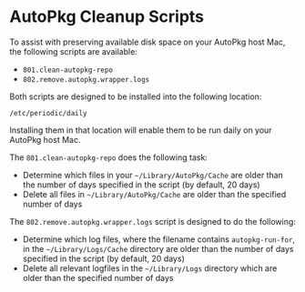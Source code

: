 # AutoPkg Cleanup Scripts

To assist with preserving available disk space on your AutoPkg host Mac, the following scripts are available:

* `801.clean-autopkg-repo`
* `802.remove.autopkg.wrapper.logs`

Both scripts are designed to be installed into the following location:

`/etc/periodic/daily`

Installing them in that location will enable them to be run daily on your AutoPkg host Mac.

The `801.clean-autopkg-repo` does the following task:

* Determine which files in your `~/Library/AutoPkg/Cache` are older than the number of days specified in the script (by default, 20 days)
* Delete all files in `~/Library/AutoPkg/Cache` are older than the specified number of days

The `802.remove.autopkg.wrapper.logs` script is designed to do the following:

* Determine which log files, where the filename contains `autopkg-run-for`, in the `~/Library/Logs/Cache` directory are older than the number of days specified in the script (by default, 20 days)
* Delete all relevant logfiles in the `~/Library/Logs` directory which are older than the specified number of days